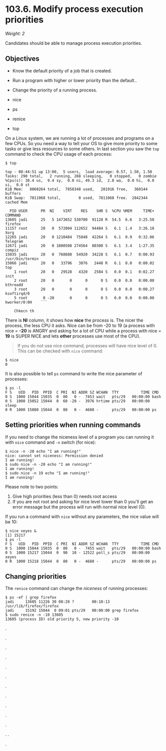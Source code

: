 # 103.6. Modify process execution priorities
*Weight: 2*

Candidates should be able to manage process execution priorities.

## Objectives

- Know the default priority of a job that is created.
- Run a program with higher or lower priority than the default..
- Change the priority of a running process.


- nice
- ps
- renice
- top

On a Linux system, we are running a lot of processes and programs on a few CPUs. So you need a way to tell your OS to give more priority to some tasks or give less resources to some others. In last section you saw the `top` command to check the CPU usage of each process:

````
$ top

top - 08:44:51 up 13:00,  5 users,  load average: 0.57, 1.50, 1.50
Tasks: 290 total,   2 running, 288 sleeping,   0 stopped,   0 zombie
%Cpu(s): 38.4 us,  9.4 sy,  0.0 ni, 49.3 id,  2.8 wa,  0.0 hi,  0.0 si,  0.0 st
KiB Mem:   8060264 total,  7858348 used,   201916 free,   360144 buffers
KiB Swap:  7811068 total,        0 used,  7811068 free.  2842344 cached Mem

  PID USER      PR  NI    VIRT    RES    SHR S  %CPU %MEM     TIME+ COMMAND                                                                                                      
13605 jadi      25   5 1473652 530700  91128 R  54.5  6.6   3:25.50 firefox                                                                                                      
11157 root      20   0  572004 112652  94484 S   6.1  1.4   3:26.18 Xorg                                                                                                         
12265 jadi      20   0 1210484  75848  42264 S   6.1  0.9   0:32.06 Telegram                                                                                                     
12671 jadi      20   0 1800508 274564  80300 S   6.1  3.4   1:27.35 compiz                                                                                                       
15035 jadi      20   0  768688  54920  34228 S   6.1  0.7   0:00.93 /usr/bin/termin                                                                                              
15066 jadi      20   0   33796   3076   2448 R   6.1  0.0   0:00.02 top                                                                                                          
    1 root      20   0   29528   4320   2584 S   0.0  0.1   0:02.27 init                                                                                                         
    2 root      20   0       0      0      0 S   0.0  0.0   0:00.00 kthreadd                                                                                                     
    3 root      20   0       0      0      0 S   0.0  0.0   0:00.27 ksoftirqd/0                                                                                                  
    5 root       0 -20       0      0      0 S   0.0  0.0   0:00.00 kworker/0:0H    ```
    
    Chkecn th
````

There is **NI** column, it shows how **nice** the process is.  The nicer the process, the less CPU it asks. Nice can be from -20 to 19 (a process with nice = **-20** is ANGRY and asking for a lot of CPU while a process with nice = **19** is SUPER NICE and lets **other** processes use most of the CPU).

> If you do not use nice command, processes will have nice level of 0. This can be checked with `nice` command:
````
$ nice
0
````

It is also possible to tell `ps` command to write the nice parameter of processes:

```
$ ps -l 
F S   UID   PID  PPID  C PRI  NI ADDR SZ WCHAN  TTY          TIME CMD
0 S  1000 15044 15035  0  80   0 -  7453 wait   pts/29   00:00:00 bash
0 S  1000 15052 15044  0  60 -20 -  3976 hrtime pts/29   00:00:00 sleep
0 R  1000 15080 15044  0  80   0 -  4680 -      pts/29   00:00:00 ps
```

## Setting priorities when running commands
If you need to change the niceness level of a program you can running it with `nice` command and `-n` switch (for nice):

````
$ nice -n -20 echo "I am running!"
nice: cannot set niceness: Permission denied
I am running!
$ sudo nice -n -20 echo "I am running!"
I am running!
$ sudo nice -n 19 echo "I am running!"
I am running!
````

Please note to two points:
1. Give high priorities (less than 0) needs root access
2. If you are not root and asking for nice level lower than 0 you'll get an error message but the process will run with normal nice level (0).

If you run a command with `nice` without any parameters, the nice value will be 10:

````
$ nice xeyes & 
[1] 15217
$ ps -l 
F S   UID   PID  PPID  C PRI  NI ADDR SZ WCHAN  TTY          TIME CMD
0 S  1000 15044 15035  0  80   0 -  7455 wait   pts/29   00:00:00 bash
0 S  1000 15217 15044  0  90  10 - 12522 poll_s pts/29   00:00:00 xeyes
0 R  1000 15218 15044  0  80   0 -  4680 -      pts/29   00:00:00 ps
````

## Changing priorities
The `renice` command can change the *niceness* of running processes:

````
$ ps -ef | grep firefox
jadi     13605 11226 30 08:28 ?        00:10:13 /usr/lib/firefox/firefox
jadi     15192 15044  0 09:01 pts/29   00:00:00 grep firefox
$ sudo renice -n -10 13605
13605 (process ID) old priority 5, new priority -10
````


.


.

.

.

.

.

.

.

.

.

.

.
.

.
